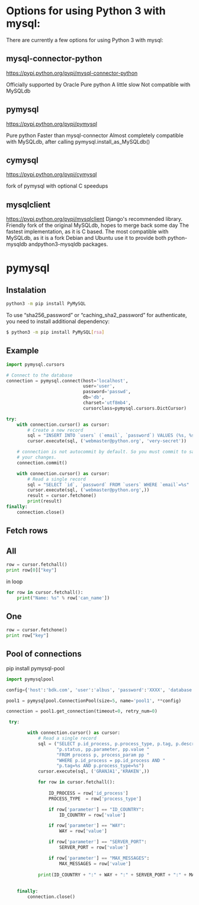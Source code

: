 <!-- TITLE: Mysql -->
<!-- SUBTITLE: A quick summary of Mysql -->

# Options for using Python 3 with mysql:
There are currently a few options for using Python 3 with mysql:

## mysql-connector-python
https://pypi.python.org/pypi/mysql-connector-python

Officially supported by Oracle
Pure python
A little slow
Not compatible with MySQLdb

## pymysql
https://pypi.python.org/pypi/pymysql

Pure python
Faster than mysql-connector
Almost completely compatible with MySQLdb, after calling pymysql.install_as_MySQLdb()

## cymysql
https://pypi.python.org/pypi/cymysql

fork of pymysql with optional C speedups

## mysqlclient
https://pypi.python.org/pypi/mysqlclient
Django's recommended library.
Friendly fork of the original MySQLdb, hopes to merge back some day
The fastest implementation, as it is C based.
The most compatible with MySQLdb, as it is a fork
Debian and Ubuntu use it to provide both python-mysqldb andpython3-mysqldb packages.

# pymysql

## Instalation


```sh
python3 -m pip install PyMySQL
```

To use “sha256_password” or “caching_sha2_password” for authenticate, you need to install additional dependency:

```sh
$ python3 -m pip install PyMySQL[rsa]
```


## Example


```python
import pymysql.cursors

# Connect to the database
connection = pymysql.connect(host='localhost',
                             user='user',
                             password='passwd',
                             db='db',
                             charset='utf8mb4',
                             cursorclass=pymysql.cursors.DictCursor)

try:
    with connection.cursor() as cursor:
        # Create a new record
        sql = "INSERT INTO `users` (`email`, `password`) VALUES (%s, %s)"
        cursor.execute(sql, ('webmaster@python.org', 'very-secret'))

    # connection is not autocommit by default. So you must commit to save
    # your changes.
    connection.commit()

    with connection.cursor() as cursor:
        # Read a single record
        sql = "SELECT `id`, `password` FROM `users` WHERE `email`=%s"
        cursor.execute(sql, ('webmaster@python.org',))
        result = cursor.fetchone()
        print(result)
finally:
    connection.close()
```

## Fetch rows
## All

```python
row = cursor.fetchall()
print row[0]["key"]
```

in loop


```python
for row in cursor.fetchall():
    print("Name: %s" % row['can_name'])
```


## One

```python
row = cursor.fetchone()
print row["key"]
```


## Pool of connections

pip install pymysql-pool




```python
import pymysqlpool

config={'host':'bdk.com', 'user':'albus', 'password':'XXXX', 'database':'acts', 'cursorclass':pymysql.cursors.DictCursor}

pool1 = pymysqlpool.ConnectionPool(size=5, name='pool1', **config)

connection = pool1.get_connection(timeout=0, retry_num=0)

 try:

        with connection.cursor() as cursor:
            # Read a single record
            sql = ("SELECT p.id_process, p.process_type, p.tag, p.description, "
                   "p.status, pp.parameter, pp.value "
                   "FROM process p, process_param pp "
                   "WHERE p.id_process = pp.id_process AND "
                   "p.tag=%s AND p.process_type=%s")
            cursor.execute(sql, ('GRANJA1','KRAKEN',))

            for row in cursor.fetchall():
                
                ID_PROCESS = row['id_process']
                PROCESS_TYPE  = row['process_type']

                if row['parameter'] == "ID_COUNTRY":
                    ID_COUNTRY = row['value']

                if row['parameter'] == "WAY":
                    WAY = row['value']

                if row['parameter'] == "SERVER_PORT":
                    SERVER_PORT = row['value']

                if row['parameter'] == "MAX_MESSAGES":
                    MAX_MESSAGES = row['value']
                        
            print(ID_COUNTRY + ":" + WAY + ":" + SERVER_PORT + ":" + MAX_MESSAGES)
                
            
    finally:
        connection.close()

```
